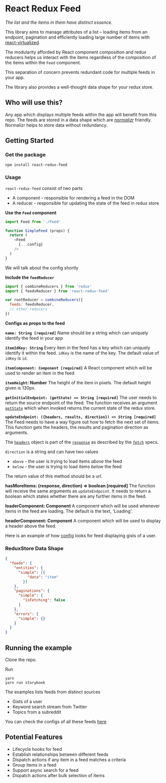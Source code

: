 # React Redux Feed

*The list and the items in them have distinct essence.*

This library aims to manage attributes of a list – loading items from an endpoint, pagination and efficiently loading large number of items with [react-virtualized](https://github.com/bvaughn/react-virtualized).

The modularity afforded by React component composition and redux reducers helps us interact with the items regardless of the composition of the items within the `Feed` component.

This separation of concern prevents redundant code for multiple feeds in your app.

The library also provides a well-thought data shape for your redux store.

## Who will use this?

Any app which displays multiple feeds within the app will benefit from this repo. The feeds are stored in a data shape which are [*normalizr*](https://github.com/paularmstrong/normalizr) friendly. Normalizr helps to store data without redundancy.

## Getting Started

### Get the package
`npm install react-redux-feed`

### Usage
`react-redux-feed` consist of two parts
-  A component - responsible for rendering a feed in the DOM
-  A reducer - responsible for updating the state of the feed in redux store

**Use the `Feed` component**
```javascript
import Feed from './Feed'

function SimpleFeed (props) {
  return (
    <Feed
      {...config}
    />
  )
}
```

We will talk about the config shortly

**Include the `feedReducer`**
```javascript
import { combineReducers } from 'redux'
import { feedsReducer } from 'react-redux-feed'

var rootReducer = combineReducers({
  feeds: feedsReducer,
  // other reducers
})

```

**Configs as props to the feed**

**`name: String [required]`**
Name should be a string which can uniquely identify the feed in your app

**`itemIdKey: String`**
Every item in the feed has a key which can uniquely identify it within the feed. `idKey` is the name of the key. The default value of `idKey` is `id`.

**`itemComponent: Component [required]`**
A React component which will be used to render an item in the feed

**`itemHeight`: Number**
The height of the item in pixels. The default height given is 130px.

**`getInitialEndpoint: (getState) => String [required]`**
The user needs to return the source endpoint of the feed. The function receives an argument [`getState`](http://redux.js.org/docs/api/Store.html#getState) which when invoked returns the current state of the redux store.

**`updateEndpoint: ({headers, results, direction}) => String [required]`**
The Feed needs to have a way figure out how to fetch the next set of items. This function gets the headers, the results and pagination direction as arguments.

The [`headers`](https://developer.mozilla.org/en-US/docs/Web/API/Headers) object is part of the [`response`](https://developer.mozilla.org/en-US/docs/Web/API/Response) as described by the [`fetch`](https://developer.mozilla.org/en-US/docs/Web/API/Fetch_API) specs.

`direction` is a string and can have two values
-  `above` - the user is trying to load items *above* the feed
-  `below` - the user is trying to load items *below* the feed

The return value of this method should be a url.

**hasMoreItems: (response, direction) => boolean [required]**
The function will receive the same arguments as `updateEndpoint`. It needs to return a boolean which states whether there are any further items in the feed.

**loaderComponent: Component**
A component which will be used whenever items in the feed are loading. The default is the text, 'Loading'.

**headerComponent: Component**
A component which will be used to display a header above the feed.

Here is an example of how [config](src/configs/GistFeeds/index.js) looks for feed displaying gists of a user.

### ReduxStore  Data Shape

```json
{
  "feeds": {
    "entities": {
      "simple": [{
          "data": "item"
        }]
    },
    "paginations": {
      "simple": {
        "isFetching": false
      }
    },
    "errors": {
      "simple": {}
    }
  }
}
```

## Running the example
Clone the repo.

Run
```
yarn
yarn run storybook
```

The examples lists feeds from distinct sources
-  Gists of a user
-  Keyword search stream from Twitter
-  Topics from a subreddit

You can check the configs of all these feeds [here](src/stories/configs)

## Potential Features
-  Lifecycle hooks for feed
-  Establish relationships between different feeds
-  Dispatch actions if any item in a feed matches a criteria
-  Group items in a feed
-  Support async search for a feed
-  Dispatch actions after bulk selection of items
